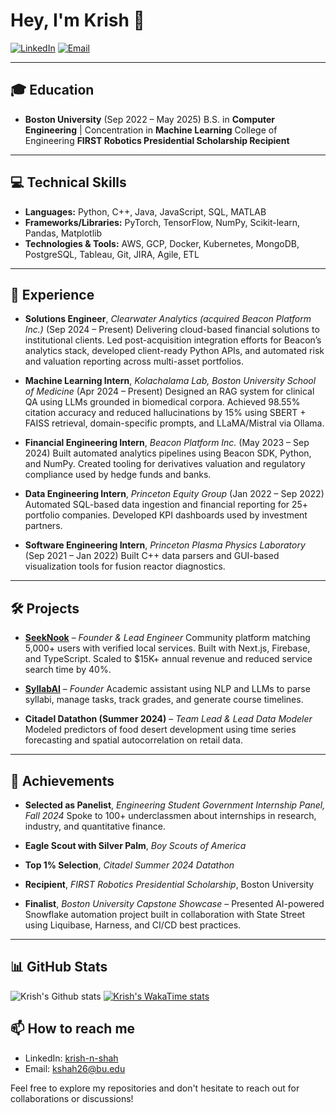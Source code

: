 # Hey, I'm Krish 👋

[![LinkedIn](https://img.shields.io/badge/LinkedIn-Connect-blue)](https://linkedin.com/in/krish-n-shah)
[![Email](https://img.shields.io/badge/Email-Contact-red)](mailto:kshah26@bu.edu)

---

## 🎓 Education

* **Boston University** (Sep 2022 – May 2025)
  B.S. in **Computer Engineering** | Concentration in **Machine Learning**
  College of Engineering **FIRST Robotics Presidential Scholarship Recipient**

---

## 💻 Technical Skills

* **Languages:** Python, C++, Java, JavaScript, SQL, MATLAB
* **Frameworks/Libraries:** PyTorch, TensorFlow, NumPy, Scikit-learn, Pandas, Matplotlib
* **Technologies & Tools:** AWS, GCP, Docker, Kubernetes, MongoDB, PostgreSQL, Tableau, Git, JIRA, Agile, ETL

---

## 🚀 Experience

* **Solutions Engineer**, *Clearwater Analytics (acquired Beacon Platform Inc.)* (Sep 2024 – Present)
  Delivering cloud-based financial solutions to institutional clients. Led post-acquisition integration efforts for Beacon’s analytics stack, developed client-ready Python APIs, and automated risk and valuation reporting across multi-asset portfolios.

* **Machine Learning Intern**, *Kolachalama Lab, Boston University School of Medicine* (Apr 2024 – Present)
  Designed an RAG system for clinical QA using LLMs grounded in biomedical corpora. Achieved 98.55% citation accuracy and reduced hallucinations by 15% using SBERT + FAISS retrieval, domain-specific prompts, and LLaMA/Mistral via Ollama.

* **Financial Engineering Intern**, *Beacon Platform Inc.* (May 2023 – Sep 2024)
  Built automated analytics pipelines using Beacon SDK, Python, and NumPy. Created tooling for derivatives valuation and regulatory compliance used by hedge funds and banks.

* **Data Engineering Intern**, *Princeton Equity Group* (Jan 2022 – Sep 2022)
  Automated SQL-based data ingestion and financial reporting for 25+ portfolio companies. Developed KPI dashboards used by investment partners.

* **Software Engineering Intern**, *Princeton Plasma Physics Laboratory* (Sep 2021 – Jan 2022)
  Built C++ data parsers and GUI-based visualization tools for fusion reactor diagnostics.

---

## 🛠️ Projects

* **[SeekNook](https://seeknook-new.vercel.app/)** – *Founder & Lead Engineer*
  Community platform matching 5,000+ users with verified local services.
  Built with Next.js, Firebase, and TypeScript. Scaled to \$15K+ annual revenue and reduced service search time by 40%.

* **[SyllabAI](https://syllabai-dev.vercel.app/)** – *Founder*
  Academic assistant using NLP and LLMs to parse syllabi, manage tasks, track grades, and generate course timelines.

* **Citadel Datathon (Summer 2024)** – *Team Lead & Lead Data Modeler*
  Modeled predictors of food desert development using time series forecasting and spatial autocorrelation on retail data.

---

## 🏅 Achievements

* **Selected as Panelist**, *Engineering Student Government Internship Panel, Fall 2024*
  Spoke to 100+ underclassmen about internships in research, industry, and quantitative finance.

* **Eagle Scout with Silver Palm**, *Boy Scouts of America*

* **Top 1% Selection**, *Citadel Summer 2024 Datathon*

* **Recipient**, *FIRST Robotics Presidential Scholarship*, Boston University

* **Finalist**, *Boston University Capstone Showcase* – Presented AI-powered Snowflake automation project built in collaboration with State Street using Liquibase, Harness, and CI/CD best practices.

---

## 📊 GitHub Stats
![Krish's Github stats](https://github-readme-stats.vercel.app/api/top-langs?username=krish-shahh&show_icons=true&theme=radical)
[![Krish's WakaTime stats](https://github-readme-stats.vercel.app/api/wakatime?username=krishshahh\&layout=compact)](https://github.com/anuraghazra/github-readme-stats)

<!---
![Krish's GitHub stats](https://github-readme-stats.vercel.app/api?username=krish-shahh&show_icons=true&theme=radical)
-->

<!---
## 🌟 Featured Repositories
[![SeekNook](https://github-readme-stats.vercel.app/api/pin/?username=krish-shahh&repo=seeknook)](https://github.com/krish-shahh/seeknook)
[![Citadel Datathon](https://github-readme-stats.vercel.app/api/pin/?username=krish-shahh&repo=citadel-datathon-2024)](https://github.com/krish-shahh/citadel-datathon-2024)
-->

## 📫 How to reach me
- LinkedIn: [krish-n-shah](https://linkedin.com/in/krish-n-shah)
- Email: kshah26@bu.edu

Feel free to explore my repositories and don't hesitate to reach out for collaborations or discussions!

